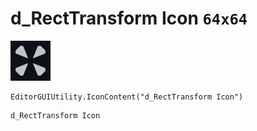 # d_RectTransform Icon `64x64`
<img src="/img/d_RectTransform%20Icon.png" width=64 height=64>

``` CSharp
EditorGUIUtility.IconContent("d_RectTransform Icon")
```
```
d_RectTransform Icon
```
